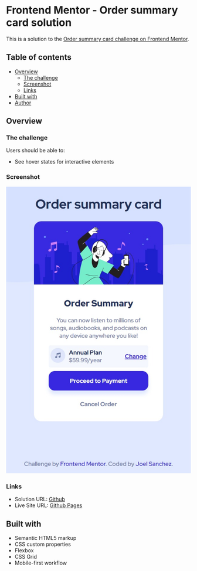 # Frontend Mentor - Order summary card solution

This is a solution to the [Order summary card challenge on Frontend Mentor](https://www.frontendmentor.io/challenges/order-summary-component-QlPmajDUj).

## Table of contents

- [Overview](#overview)
  - [The challenge](#the-challenge)
  - [Screenshot](#screenshot)
  - [Links](#links)
- [Built with](#built-with)
- [Author](#author)

## Overview

### The challenge

Users should be able to:

- See hover states for interactive elements

### Screenshot

![mobile screenshot](./screenshots/mobile.jpg)

### Links

- Solution URL: [Github](https://github.com/sanchezdev-1906/)
- Live Site URL: [Github Pages](https://sanchezdev-1906.github.io/frontendmentor---challenge-2)

## Built with

- Semantic HTML5 markup
- CSS custom properties
- Flexbox
- CSS Grid
- Mobile-first workflow
